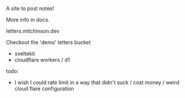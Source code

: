 A site to post notes!

More info in docs.

letters.mitchinson.dev

Checkout the 'demo' letters bucket

- sveltekit
- cloudflare workers / d1

todo:

- I wish I could rate limit in a way that didn't suck / cost money / weird cloud flare configuration
